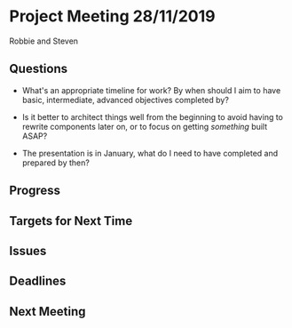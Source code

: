 # Project Meeting 28/11/2019

Robbie and Steven

## Questions
- What's an appropriate timeline for work? By when should I aim to have basic, intermediate, advanced objectives completed by?


- Is it better to architect things well from the beginning to avoid having to rewrite components later on, or to focus on getting _something_ built ASAP?


- The presentation is in January, what do I need to have completed and prepared by then?



## Progress


## Targets for Next Time


## Issues


## Deadlines


## Next Meeting


